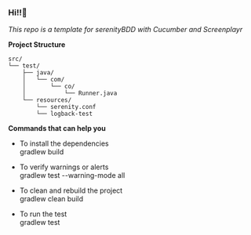 ### Hi!!👋
*This repo is a template for serenityBDD with Cucumber and Screenplayr*
<br/>

**Project Structure**
```
src/
└── test/
    ├── java/
    │   └── com/
    │       └── co/
    │           └── Runner.java
    └── resources/
        └── serenity.conf
        └── logback-test
```


**Commands that can help you**

- To install the dependencies
  <br/>
  gradlew build

- To verify warnings or alerts
  <br/>
  gradlew test --warning-mode all

- To clean and rebuild the project
  <br/>
  gradlew clean build

- To run the test
  <br/>
  gradlew test
